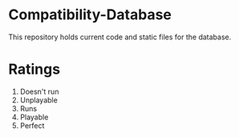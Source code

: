# Compatibility-Database
This repository holds current code and static files for the database.

# Ratings
1. Doesn't run
2. Unplayable
3. Runs
4. Playable
5. Perfect